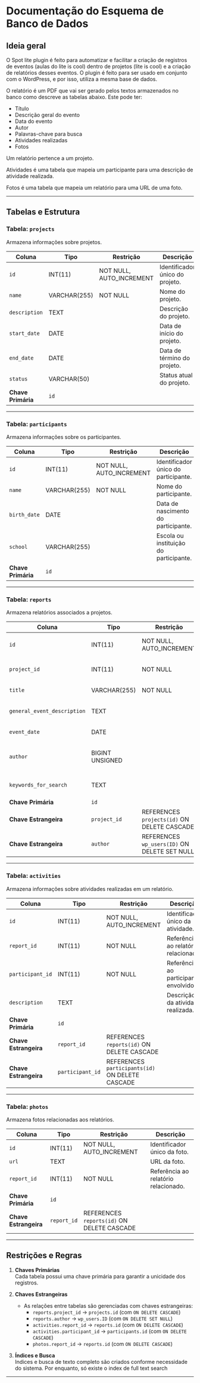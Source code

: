 # Documentação do Esquema de Banco de Dados

## Ideia geral
O Spot lite plugin é feito para automatizar e facilitar a criação de registros de eventos (aulas do lite is cool) dentro de projetos (lite is cool) e a criação de relatórios desses eventos. O plugin é feito para ser usado em conjunto com o WordPress, e por isso, utiliza a mesma base de dados.

O relatório é um PDF que vai ser gerado pelos textos armazenados no banco como descreve as tabelas abaixo.
Este pode ter:
- Título
- Descrição geral do evento
- Data do evento
- Autor
- Palavras-chave para busca
- Atividades realizadas
- Fotos

Um relatório pertence a um projeto.

Atividades é uma tabela que mapeia um participante para uma descrição de atividade realizada.

Fotos é uma tabela que mapeia um relatório para uma URL de uma foto.

---

## Tabelas e Estrutura

### Tabela: `projects`
Armazena informações sobre projetos.

| Coluna         | Tipo         | Restrição                   | Descrição                              |
|----------------|--------------|-----------------------------|----------------------------------------|
| `id`           | INT(11)      | NOT NULL, AUTO_INCREMENT    | Identificador único do projeto.        |
| `name`         | VARCHAR(255) | NOT NULL                    | Nome do projeto.                       |
| `description`  | TEXT         |                             | Descrição do projeto.                  |
| `start_date`   | DATE         |                             | Data de início do projeto.             |
| `end_date`     | DATE         |                             | Data de término do projeto.            |
| `status`       | VARCHAR(50)  |                             | Status atual do projeto.               |
| **Chave Primária** | `id`      |                             |                                        |

---

### Tabela: `participants`
Armazena informações sobre os participantes.

| Coluna         | Tipo         | Restrição                   | Descrição                              |
|----------------|--------------|-----------------------------|----------------------------------------|
| `id`           | INT(11)      | NOT NULL, AUTO_INCREMENT    | Identificador único do participante.   |
| `name`         | VARCHAR(255) | NOT NULL                    | Nome do participante.                  |
| `birth_date`   | DATE         |                             | Data de nascimento do participante.    |
| `school`       | VARCHAR(255) |                             | Escola ou instituição do participante. |
| **Chave Primária** | `id`      |                             |                                        |

---

### Tabela: `reports`
Armazena relatórios associados a projetos.

| Coluna                     | Tipo              | Restrição                   | Descrição                                          |
|----------------------------|-------------------|-----------------------------|--------------------------------------------------|
| `id`                       | INT(11)          | NOT NULL, AUTO_INCREMENT    | Identificador único do relatório.               |
| `project_id`               | INT(11)          | NOT NULL                    | Referência ao projeto relacionado.              |
| `title`                    | VARCHAR(255)     | NOT NULL                    | Título do relatório.                            |
| `general_event_description`| TEXT             |                             | Descrição geral do evento.                      |
| `event_date`               | DATE             |                             | Data do evento.                                 |
| `author`                   | BIGINT UNSIGNED  |                             | Identificador do autor (usuário do WordPress).  |
| `keywords_for_search`      | TEXT             |                             | Palavras-chave para busca.                     |
| **Chave Primária**         | `id`             |                             |                                                 |
| **Chave Estrangeira**      | `project_id`     | REFERENCES `projects(id)` ON DELETE CASCADE | |
| **Chave Estrangeira**      | `author`         | REFERENCES `wp_users(ID)` ON DELETE SET NULL | |

---

### Tabela: `activities`
Armazena informações sobre atividades realizadas em um relatório.

| Coluna             | Tipo         | Restrição                   | Descrição                                       |
|--------------------|--------------|-----------------------------|-----------------------------------------------|
| `id`               | INT(11)      | NOT NULL, AUTO_INCREMENT    | Identificador único da atividade.             |
| `report_id`        | INT(11)      | NOT NULL                    | Referência ao relatório relacionado.          |
| `participant_id`   | INT(11)      | NOT NULL                    | Referência ao participante envolvido.         |
| `description`      | TEXT         |                             | Descrição da atividade realizada.             |
| **Chave Primária** | `id`         |                             |                                               |
| **Chave Estrangeira** | `report_id` | REFERENCES `reports(id)` ON DELETE CASCADE | |
| **Chave Estrangeira** | `participant_id` | REFERENCES `participants(id)` ON DELETE CASCADE | |

---

### Tabela: `photos`
Armazena fotos relacionadas aos relatórios.

| Coluna             | Tipo         | Restrição                   | Descrição                                       |
|--------------------|--------------|-----------------------------|-----------------------------------------------|
| `id`               | INT(11)      | NOT NULL, AUTO_INCREMENT    | Identificador único da foto.                  |
| `url`              | TEXT         |                             | URL da foto.                                  |
| `report_id`        | INT(11)      | NOT NULL                    | Referência ao relatório relacionado.          |
| **Chave Primária** | `id`         |                             |                                               |
| **Chave Estrangeira** | `report_id` | REFERENCES `reports(id)` ON DELETE CASCADE | |

---

## Restrições e Regras

1. **Chaves Primárias**  
   Cada tabela possui uma chave primária para garantir a unicidade dos registros.

2. **Chaves Estrangeiras**  
   - As relações entre tabelas são gerenciadas com chaves estrangeiras:
     - `reports.project_id` → `projects.id` (com `ON DELETE CASCADE`)
     - `reports.author` → `wp_users.ID` (com `ON DELETE SET NULL`)
     - `activities.report_id` → `reports.id` (com `ON DELETE CASCADE`)
     - `activities.participant_id` → `participants.id` (com `ON DELETE CASCADE`)
     - `photos.report_id` → `reports.id` (com `ON DELETE CASCADE`)

3. **Índices e Busca**  
   Indices e busca de texto completo são criados conforme necessidade do sistema.
   Por enquanto, só existe o index de full text search

---

